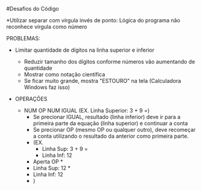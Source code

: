 #Desafios do Código

*Utilizar separar com vírgula invés de ponto:
Lógica do programa não reconhece vírgula como número




PROBLEMAS:

- Limitar quantidade de dígitos na linha superior e inferior
  - Reduzir tamanho dos dígitos conforme números vão aumentando de quantidade
  - Mostrar como notação científica
  - Se ficar muito grande, mostra "ESTOURO" na tela (Calculadora Windows faz isso)
  
- OPERAÇÕES
  - NUM OP NUM IGUAL (EX. Linha Superior: 3 + 9 =)
    - Se precionar IGUAL, resultado (linha inferior) deve ir para a primeira parte da equação (linha superior) e continuar a conta
    - Se precionar OP (mesmo OP ou qualquer outro), deve recomeçar a conta utilizando o resultado da anterior como primeira parte.
    - (EX.
      - Linha Sup: 3 + 9 =
      - Linha Inf: 12
    - Aperta OP *
    - Linha Sup: 12 *
    - Linha Inf: 12
    - )